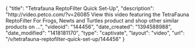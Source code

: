 {
    "title": "Tetrafauna ReptoFilter Quick Set-Up",
    "description": "http:\/\/video.petco.com\/?v=26085 View this video featuring the TetraFauna ReptoFilter For Frogs, Newts and Turtles product and shop other similar products on ...",
    "videoid": "144456",
    "date_created": "1394588988",
    "date_modified": "1418181170",
    "type": "captivate",
    "layout": "video",
    "url": "\/v\/tetrafauna-reptofilter-quick-set-up\/144456"
}